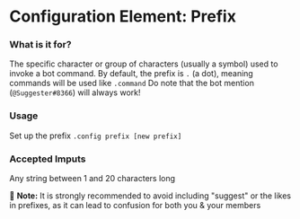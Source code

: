 # Configuration Element: Prefix

### What is it for?
The specific character or group of characters (usually a symbol) used to invoke a bot command. By default, the prefix is `.` (a dot), meaning commands will be used like `.command` 
Do note that the bot mention (`@Suggester#8366`) will always work!


### Usage
Set up the prefix `.config prefix [new prefix]`

### Accepted Imputs
Any string between 1 and 20 characters long

📝 **Note:** It is strongly recommended to avoid including "suggest" or the likes in prefixes, as it can lead to confusion for both you & your members
